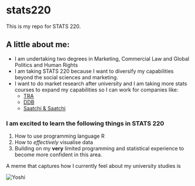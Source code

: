 # stats220

This is my repo for STATS 220. 

## A little about me:

- I am undertaking two degrees in Marketing, Commercial Law and Global Politics and Human Rights
- I am taking STATS 220 because I want to diversify my capabilities beyond the social sciences and marketing.
- I want to do market research after university and I am taking more stats courses to expand my capabilities so I can work for companies like:
  - [TRA](https://www.theresearchagency.com/)
  - [DDB](https://www.ddbgroup.co.nz/ddb)
  - [Saatchi & Saatchi](https://www.saatchi.co.nz/)

### I am excited to learn the following things in STATS 220
1. How to use programming language R
2. How to *effectively* visualise data
3. Building on my **very** limited programming and statistical experience to become more confident in this area.


A meme that captures how I currently feel about my university studies is 

![Yoshi](https://media3.giphy.com/media/v1.Y2lkPTc5MGI3NjExdzJmZmo3bGx3c3pseDhybXJxMWllYmdpdjh3cGNmaWgzcWhuZnFmayZlcD12MV9pbnRlcm5hbF9naWZfYnlfaWQmY3Q9Zw/RCwOTgJidoMda/giphy.gif)
